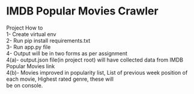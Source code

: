 # IMDB Popular Movies Crawler
Project How to
<br/> 1- Create virtual env
<br/> 2- Run pip install requirements.txt
<br/> 3- Run app.py file
<br/> 4- Output will be in two forms as per assignment
<br/> 4(a)- output.json file(in project root) will have collected data from IMDB Popular Movies link
<br/> 4(b)- Movies improved in popularity list, List of previous week position of each movie, Highest rated genre, these will <br/> be on console. 

